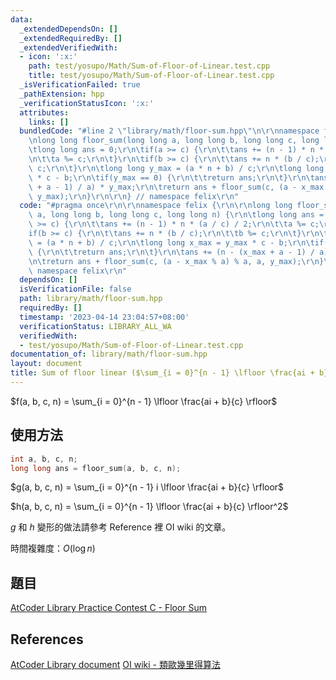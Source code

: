```yaml
---
data:
  _extendedDependsOn: []
  _extendedRequiredBy: []
  _extendedVerifiedWith:
  - icon: ':x:'
    path: test/yosupo/Math/Sum-of-Floor-of-Linear.test.cpp
    title: test/yosupo/Math/Sum-of-Floor-of-Linear.test.cpp
  _isVerificationFailed: true
  _pathExtension: hpp
  _verificationStatusIcon: ':x:'
  attributes:
    links: []
  bundledCode: "#line 2 \"library/math/floor-sum.hpp\"\n\r\nnamespace felix {\r\n\r\
    \nlong long floor_sum(long long a, long long b, long long c, long long n) {\r\n\
    \tlong long ans = 0;\r\n\tif(a >= c) {\r\n\t\tans += (n - 1) * n * (a / c) / 2;\r\
    \n\t\ta %= c;\r\n\t}\r\n\tif(b >= c) {\r\n\t\tans += n * (b / c);\r\n\t\tb %=\
    \ c;\r\n\t}\r\n\tlong long y_max = (a * n + b) / c;\r\n\tlong long x_max = y_max\
    \ * c - b;\r\n\tif(y_max == 0) {\r\n\t\treturn ans;\r\n\t}\r\n\tans += (n - (x_max\
    \ + a - 1) / a) * y_max;\r\n\treturn ans + floor_sum(c, (a - x_max % a) % a, a,\
    \ y_max);\r\n}\r\n\r\n} // namespace felix\r\n"
  code: "#pragma once\r\n\r\nnamespace felix {\r\n\r\nlong long floor_sum(long long\
    \ a, long long b, long long c, long long n) {\r\n\tlong long ans = 0;\r\n\tif(a\
    \ >= c) {\r\n\t\tans += (n - 1) * n * (a / c) / 2;\r\n\t\ta %= c;\r\n\t}\r\n\t\
    if(b >= c) {\r\n\t\tans += n * (b / c);\r\n\t\tb %= c;\r\n\t}\r\n\tlong long y_max\
    \ = (a * n + b) / c;\r\n\tlong long x_max = y_max * c - b;\r\n\tif(y_max == 0)\
    \ {\r\n\t\treturn ans;\r\n\t}\r\n\tans += (n - (x_max + a - 1) / a) * y_max;\r\
    \n\treturn ans + floor_sum(c, (a - x_max % a) % a, a, y_max);\r\n}\r\n\r\n} //\
    \ namespace felix\r\n"
  dependsOn: []
  isVerificationFile: false
  path: library/math/floor-sum.hpp
  requiredBy: []
  timestamp: '2023-04-14 23:04:57+08:00'
  verificationStatus: LIBRARY_ALL_WA
  verifiedWith:
  - test/yosupo/Math/Sum-of-Floor-of-Linear.test.cpp
documentation_of: library/math/floor-sum.hpp
layout: document
title: Sum of floor linear ($\sum_{i = 0}^{n - 1} \lfloor \frac{ai + b}{m} \rfloor$)
---
```


$f(a, b, c, n) = \sum_{i = 0}^{n - 1} \lfloor \frac{ai + b}{c} \rfloor$

## 使用方法
```cpp
int a, b, c, n;
long long ans = floor_sum(a, b, c, n);
```

$g(a, b, c, n) = \sum_{i = 0}^{n - 1} i \lfloor \frac{ai + b}{c} \rfloor$

$h(a, b, c, n) = \sum_{i = 0}^{n - 1} \lfloor \frac{ai + b}{c} \rfloor^2$

$g$ 和 $h$ 變形的做法請參考 Reference 裡 OI wiki 的文章。

時間複雜度：$O(\log n)$

## 題目
[AtCoder Library Practice Contest C - Floor Sum](https://atcoder.jp/contests/practice2/tasks/practice2_c)

## References
[AtCoder Library document](https://atcoder.github.io/ac-library/production/document_en/math.html)
[OI wiki - 類歐幾里得算法](https://oi-wiki.org/math/number-theory/euclidean/)
